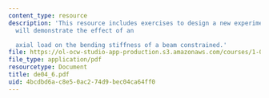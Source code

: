 ```yaml
---
content_type: resource
description: 'This resource includes exercises to design a new experiment, one which
  will demonstrate the effect of an

  axial load on the bending stiffness of a beam constrained.'
file: https://ol-ocw-studio-app-production.s3.amazonaws.com/courses/1-050-solid-mechanics-fall-2004/4bcdbd6ac8e50ac274d9bec04ca64ff0_de04_6.pdf
file_type: application/pdf
resourcetype: Document
title: de04_6.pdf
uid: 4bcdbd6a-c8e5-0ac2-74d9-bec04ca64ff0
---
```

